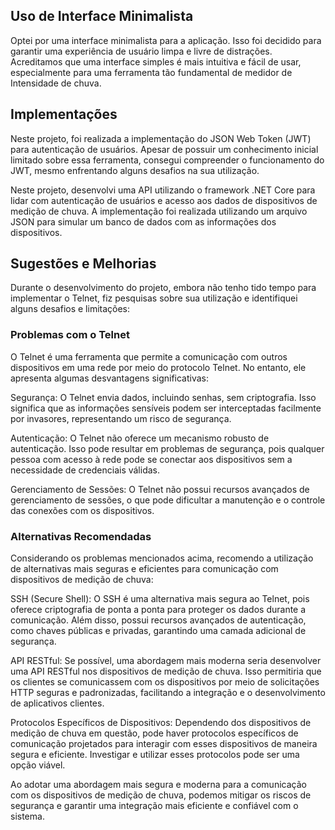 ## Uso de Interface Minimalista

Optei por uma interface minimalista para a aplicação. Isso foi decidido para garantir uma experiência de usuário limpa e livre de distrações. Acreditamos que uma interface simples é mais intuitiva e fácil de usar, especialmente para uma ferramenta tão fundamental de medidor de Intensidade de chuva.

## Implementações

Neste projeto, foi realizada a implementação do JSON Web Token (JWT) para autenticação de usuários. Apesar de possuir um conhecimento inicial limitado sobre essa ferramenta, consegui compreender o funcionamento do JWT, mesmo enfrentando alguns desafios na sua utilização.

Neste projeto, desenvolvi uma API utilizando o framework .NET Core para lidar com autenticação de usuários e acesso aos dados de dispositivos de medição de chuva. A implementação foi realizada utilizando um arquivo JSON para simular um banco de dados com as informações dos dispositivos.



## Sugestões e Melhorias
Durante o desenvolvimento do projeto, embora não tenho tido tempo para implementar o Telnet, fiz pesquisas sobre sua utilização e identifiquei alguns desafios e limitações:

### Problemas com o Telnet
O Telnet é uma ferramenta que permite a comunicação com outros dispositivos em uma rede por meio do protocolo Telnet. No entanto, ele apresenta algumas desvantagens significativas:

Segurança: O Telnet envia dados, incluindo senhas, sem criptografia. Isso significa que as informações sensíveis podem ser interceptadas facilmente por invasores, representando um risco de segurança.

Autenticação: O Telnet não oferece um mecanismo robusto de autenticação. Isso pode resultar em problemas de segurança, pois qualquer pessoa com acesso à rede pode se conectar aos dispositivos sem a necessidade de credenciais válidas.

Gerenciamento de Sessões: O Telnet não possui recursos avançados de gerenciamento de sessões, o que pode dificultar a manutenção e o controle das conexões com os dispositivos.

### Alternativas Recomendadas
Considerando os problemas mencionados acima, recomendo a utilização de alternativas mais seguras e eficientes para comunicação com dispositivos de medição de chuva:

SSH (Secure Shell): O SSH é uma alternativa mais segura ao Telnet, pois oferece criptografia de ponta a ponta para proteger os dados durante a comunicação. Além disso, possui recursos avançados de autenticação, como chaves públicas e privadas, garantindo uma camada adicional de segurança.

API RESTful: Se possível, uma abordagem mais moderna seria desenvolver uma API RESTful nos dispositivos de medição de chuva. Isso permitiria que os clientes se comunicassem com os dispositivos por meio de solicitações HTTP seguras e padronizadas, facilitando a integração e o desenvolvimento de aplicativos clientes.

Protocolos Específicos de Dispositivos: Dependendo dos dispositivos de medição de chuva em questão, pode haver protocolos específicos de comunicação projetados para interagir com esses dispositivos de maneira segura e eficiente. Investigar e utilizar esses protocolos pode ser uma opção viável.

Ao adotar uma abordagem mais segura e moderna para a comunicação com os dispositivos de medição de chuva, podemos mitigar os riscos de segurança e garantir uma integração mais eficiente e confiável com o sistema.
